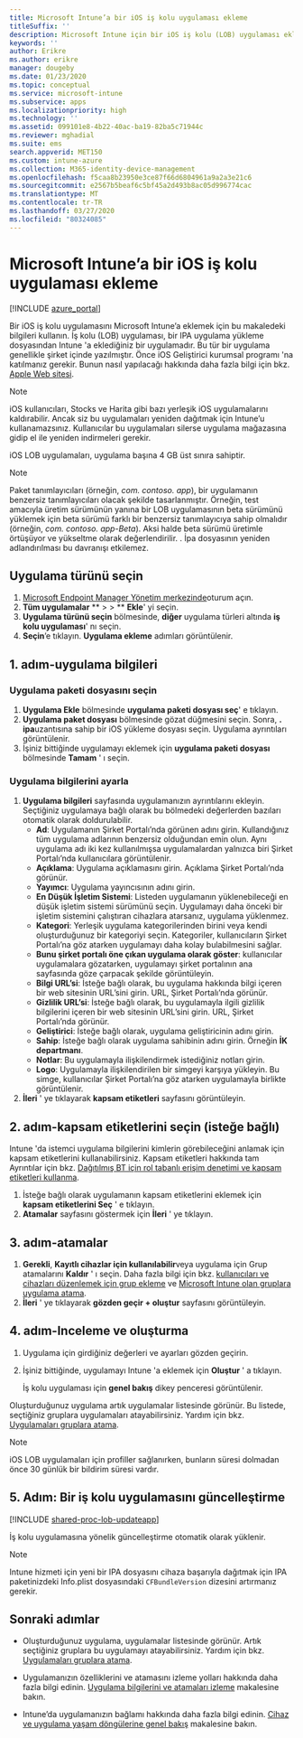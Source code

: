 ```yaml
---
title: Microsoft Intune’a bir iOS iş kolu uygulaması ekleme
titleSuffix: ''
description: Microsoft Intune için bir iOS iş kolu (LOB) uygulaması ekleme hakkında bilgi edinin.
keywords: ''
author: Erikre
ms.author: erikre
manager: dougeby
ms.date: 01/23/2020
ms.topic: conceptual
ms.service: microsoft-intune
ms.subservice: apps
ms.localizationpriority: high
ms.technology: ''
ms.assetid: 099101e8-4b22-40ac-ba19-82ba5c71944c
ms.reviewer: mghadial
ms.suite: ems
search.appverid: MET150
ms.custom: intune-azure
ms.collection: M365-identity-device-management
ms.openlocfilehash: f5caa8b23950e3ce87f66d6804961a9a2a3e21c6
ms.sourcegitcommit: e2567b5beaf6c5bf45a2d493b8ac05d996774cac
ms.translationtype: MT
ms.contentlocale: tr-TR
ms.lasthandoff: 03/27/2020
ms.locfileid: "80324085"
---
```

# <a name="add-an-ios-line-of-business-app-to-microsoft-intune"></a>Microsoft Intune’a bir iOS iş kolu uygulaması ekleme

[!INCLUDE [azure_portal](../includes/azure_portal.md)]

Bir iOS iş kolu uygulamasını Microsoft Intune’a eklemek için bu makaledeki bilgileri kullanın. İş kolu (LOB) uygulaması, bir IPA uygulama yükleme dosyasından Intune 'a eklediğiniz bir uygulamadır. Bu tür bir uygulama genellikle şirket içinde yazılmıştır. Önce iOS Geliştirici kurumsal programı 'na katılmanız gerekir. Bunun nasıl yapılacağı hakkında daha fazla bilgi için bkz. [Apple Web sitesi](https://developer.apple.com/programs/ios/enterprise/).

> [!NOTE]
> iOS kullanıcıları, Stocks ve Harita gibi bazı yerleşik iOS uygulamalarını kaldırabilir. Ancak siz bu uygulamaları yeniden dağıtmak için Intune’u kullanamazsınız. Kullanıcılar bu uygulamaları silerse uygulama mağazasına gidip el ile yeniden indirmeleri gerekir.
>
> iOS LOB uygulamaları, uygulama başına 4 GB üst sınıra sahiptir.

> [!NOTE]
> Paket tanımlayıcıları (örneğin, *com. contoso. app*), bir uygulamanın benzersiz tanımlayıcıları olacak şekilde tasarlanmıştır. Örneğin, test amacıyla üretim sürümünün yanına bir LOB uygulamasının beta sürümünü yüklemek için beta sürümü farklı bir benzersiz tanımlayıcıya sahip olmalıdır (örneğin, *com. contoso. app-Beta*). Aksi halde beta sürümü üretimle örtüşüyor ve yükseltme olarak değerlendirilir. . İpa dosyasının yeniden adlandırılması bu davranışı etkilemez.

## <a name="select-the-app-type"></a>Uygulama türünü seçin

1. [Microsoft Endpoint Manager Yönetim merkezinde](https://go.microsoft.com/fwlink/?linkid=2109431)oturum açın.
2. **Tüm uygulamalar** ** >  > ** **Ekle**' yi seçin.
3. **Uygulama türünü seçin** bölmesinde, **diğer** uygulama türleri altında **iş kolu uygulaması**' nı seçin.
4. **Seçin**’e tıklayın. **Uygulama ekleme** adımları görüntülenir.

## <a name="step-1---app-information"></a>1\. adım-uygulama bilgileri

### <a name="select-the-app-package-file"></a>Uygulama paketi dosyasını seçin

1. **Uygulama Ekle** bölmesinde **uygulama paketi dosyası seç**' e tıklayın. 
2. **Uygulama paket dosyası** bölmesinde gözat düğmesini seçin. Sonra, **. ipa**uzantısına sahip bir iOS yükleme dosyası seçin.
   Uygulama ayrıntıları görüntülenir.
3. İşiniz bittiğinde uygulamayı eklemek için **uygulama paketi dosyası** bölmesinde **Tamam** ' ı seçin.

### <a name="set-app-information"></a>Uygulama bilgilerini ayarla

1. **Uygulama bilgileri** sayfasında uygulamanızın ayrıntılarını ekleyin. Seçtiğiniz uygulamaya bağlı olarak bu bölmedeki değerlerden bazıları otomatik olarak doldurulabilir.
    - **Ad**: Uygulamanın Şirket Portalı’nda görünen adını girin. Kullandığınız tüm uygulama adlarının benzersiz olduğundan emin olun. Aynı uygulama adı iki kez kullanılmışsa uygulamalardan yalnızca biri Şirket Portalı’nda kullanıcılara görüntülenir.
    - **Açıklama**: Uygulama açıklamasını girin. Açıklama Şirket Portalı’nda görünür.
    - **Yayımcı**: Uygulama yayıncısının adını girin.
    - **En Düşük İşletim Sistemi**: Listeden uygulamanın yüklenebileceği en düşük işletim sistemi sürümünü seçin. Uygulamayı daha önceki bir işletim sistemini çalıştıran cihazlara atarsanız, uygulama yüklenmez.
    - **Kategori**: Yerleşik uygulama kategorilerinden birini veya kendi oluşturduğunuz bir kategoriyi seçin. Kategoriler, kullanıcıların Şirket Portalı’na göz atarken uygulamayı daha kolay bulabilmesini sağlar.
    - **Bunu şirket portalı öne çıkan uygulama olarak göster**: kullanıcılar uygulamalara gözatarken, uygulamayı şirket portalının ana sayfasında göze çarpacak şekilde görüntüleyin.
    - **Bilgi URL’si**: İsteğe bağlı olarak, bu uygulama hakkında bilgi içeren bir web sitesinin URL’sini girin. URL, Şirket Portalı’nda görünür.
    - **Gizlilik URL’si**: İsteğe bağlı olarak, bu uygulamayla ilgili gizlilik bilgilerini içeren bir web sitesinin URL’sini girin. URL, Şirket Portalı’nda görünür.
    - **Geliştirici**: İsteğe bağlı olarak, uygulama geliştiricinin adını girin.
    - **Sahip**: İsteğe bağlı olarak uygulama sahibinin adını girin. Örneğin **İK departmanı**.
    - **Notlar**: Bu uygulamayla ilişkilendirmek istediğiniz notları girin.
    - **Logo**: Uygulamayla ilişkilendirilen bir simgeyi karşıya yükleyin. Bu simge, kullanıcılar Şirket Portalı’na göz atarken uygulamayla birlikte görüntülenir.
2. **İleri** ' ye tıklayarak **kapsam etiketleri** sayfasını görüntüleyin.

## <a name="step-2---select-scope-tags-optional"></a>2\. adım-kapsam etiketlerini seçin (isteğe bağlı)
Intune 'da istemci uygulama bilgilerini kimlerin görebileceğini anlamak için kapsam etiketlerini kullanabilirsiniz. Kapsam etiketleri hakkında tam Ayrıntılar için bkz. [Dağıtılmış BT için rol tabanlı erişim denetimi ve kapsam etiketleri kullanma](../fundamentals/scope-tags.md).

1. İsteğe bağlı olarak uygulamanın kapsam etiketlerini eklemek için **kapsam etiketlerini Seç** ' e tıklayın. 
2. **Atamalar** sayfasını göstermek için **İleri** ' ye tıklayın.

## <a name="step-3---assignments"></a>3\. adım-atamalar

1. **Gerekli**, **Kayıtlı cihazlar için kullanılabilir**veya uygulama için Grup atamalarını **Kaldır** ' ı seçin. Daha fazla bilgi için bkz. [kullanıcıları ve cihazları düzenlemek için grup ekleme](../fundamentals/groups-add.md) ve [Microsoft Intune olan gruplara uygulama atama](apps-deploy.md).
2. **İleri** ' ye tıklayarak **gözden geçir + oluştur** sayfasını görüntüleyin.

## <a name="step-4---review--create"></a>4\. adım-Inceleme ve oluşturma

1. Uygulama için girdiğiniz değerleri ve ayarları gözden geçirin.
2. İşiniz bittiğinde, uygulamayı Intune 'a eklemek için **Oluştur** ' a tıklayın.

    İş kolu uygulaması için **genel bakış** dikey penceresi görüntülenir.

Oluşturduğunuz uygulama artık uygulamalar listesinde görünür. Bu listede, seçtiğiniz gruplara uygulamaları atayabilirsiniz. Yardım için bkz. [Uygulamaları gruplara atama](apps-deploy.md).

> [!NOTE]
> iOS LOB uygulamaları için profiller sağlanırken, bunların süresi dolmadan önce 30 günlük bir bildirim süresi vardır.

## <a name="step-5-update-a-line-of-business-app"></a>5\. Adım: Bir iş kolu uygulamasını güncelleştirme

[!INCLUDE [shared-proc-lob-updateapp](../includes/shared-proc-lob-updateapp.md)]

İş kolu uygulamasına yönelik güncelleştirme otomatik olarak yüklenir.

> [!NOTE]
> Intune hizmeti için yeni bir IPA dosyasını cihaza başarıyla dağıtmak için IPA paketinizdeki Info.plist dosyasındaki `CFBundleVersion` dizesini artırmanız gerekir.

## <a name="next-steps"></a>Sonraki adımlar

- Oluşturduğunuz uygulama, uygulamalar listesinde görünür. Artık seçtiğiniz gruplara bu uygulamayı atayabilirsiniz. Yardım için bkz. [Uygulamaları gruplara atama](apps-deploy.md).

- Uygulamanızın özelliklerini ve atamasını izleme yolları hakkında daha fazla bilgi edinin. [Uygulama bilgilerini ve atamaları izleme](apps-monitor.md) makalesine bakın.

- Intune’da uygulamanızın bağlamı hakkında daha fazla bilgi edinin. [Cihaz ve uygulama yaşam döngülerine genel bakış](../fundamentals/device-lifecycle.md) makalesine bakın.
